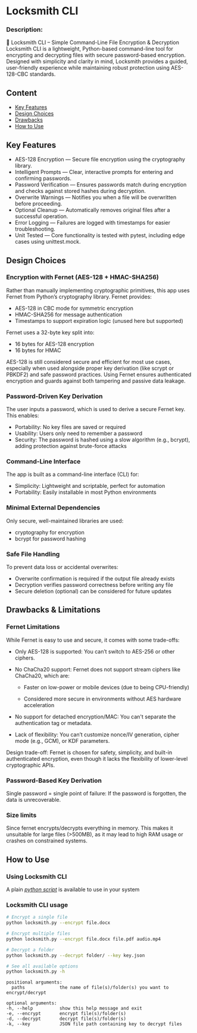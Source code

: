 # Locksmith CLI
### Description: 
🔐 Locksmith CLI – Simple Command-Line File Encryption & Decryption
Locksmith CLI is a lightweight, Python-based command-line tool for encrypting and decrypting files with secure password-based encryption. Designed with simplicity and clarity in mind, Locksmith provides a guided, user-friendly experience while maintaining robust protection using AES-128-CBC standards.

## Content
- [Key Features](#key-features)
- [Design Choices](#design-choices)
- [Drawbacks](#drawbacks--limitations)
- [How to Use](#how-to-use)

## Key Features
- AES-128 Encryption — Secure file encryption using the cryptography library.
- Intelligent Prompts — Clear, interactive prompts for entering and confirming passwords.
- Password Verification — Ensures passwords match during encryption and checks against stored hashes during decryption.
- Overwrite Warnings — Notifies you when a file will be overwritten before proceeding.
- Optional Cleanup — Automatically removes original files after a successful operation.
- Error Logging — Failures are logged with timestamps for easier troubleshooting.
- Unit Tested — Core functionality is tested with pytest, including edge cases using unittest.mock.

## Design Choices
### Encryption with Fernet (AES-128 + HMAC-SHA256)
Rather than manually implementing cryptographic primitives, this app uses Fernet from Python’s cryptography library. Fernet provides:

- AES-128 in CBC mode for symmetric encryption
- HMAC-SHA256 for message authentication
- Timestamps to support expiration logic (unused here but supported)

Fernet uses a 32-byte key split into:

- 16 bytes for AES-128 encryption
- 16 bytes for HMAC

AES-128 is still considered secure and efficient for most use cases, especially when used alongside proper key derivation (like scrypt or PBKDF2) and safe password practices. Using Fernet ensures authenticated encryption and guards against both tampering and passive data leakage.

### Password-Driven Key Derivation
The user inputs a password, which is used to derive a secure Fernet key. This enables:

- Portability: No key files are saved or required
- Usability: Users only need to remember a password
- Security: The password is hashed using a slow algorithm (e.g., bcrypt), adding protection against brute-force attacks

### Command-Line Interface
The app is built as a command-line interface (CLI) for:

- Simplicity: Lightweight and scriptable, perfect for automation
- Portability: Easily installable in most Python environments

### Minimal External Dependencies
Only secure, well-maintained libraries are used:

- cryptography for encryption
- bcrypt for password hashing

### Safe File Handling
To prevent data loss or accidental overwrites:

- Overwrite confirmation is required if the output file already exists
- Decryption verifies password correctness before writing any file
- Secure deletion (optional) can be considered for future updates

## Drawbacks & Limitations
### Fernet Limitations
While Fernet is easy to use and secure, it comes with some trade-offs:

- Only AES-128 is supported: You can’t switch to AES-256 or other ciphers.
- No ChaCha20 support: Fernet does not support stream ciphers like ChaCha20, which are:
    - Faster on low-power or mobile devices (due to being CPU-friendly)

    - Considered more secure in environments without AES hardware acceleration

- No support for detached encryption/MAC: You can't separate the authentication tag or metadata.

- Lack of flexibility: You can’t customize nonce/IV generation, cipher mode (e.g., GCM), or KDF parameters.


Design trade-off: Fernet is chosen for safety, simplicity, and built-in authenticated encryption, even though it lacks the flexibility of lower-level cryptographic APIs.

### Password-Based Key Derivation
Single password = single point of failure: If the password is forgotten, the data is unrecoverable.

### Size limits
Since fernet encrypts/decrypts everything in memory. This makes it unsuitable for large files (>500MB), as it may lead to high RAM usage or crashes on constrained systems.

## How to Use
### Using Locksmith CLI 
A plain [_python script_](locksmith.py) is available to use in your system

### Locksmith CLI usage
```sh
# Encrypt a single file
python locksmith.py --encrypt file.docx 

# Encrypt multiple files
python locksmith.py --encrypt file.docx file.pdf audio.mp4

# Decrypt a folder
python locksmith.py --decrypt folder/ --key key.json

# See all available options
python locksmith.py -h
```

```
positional arguments:
  paths             the name of file(s)/folder(s) you want to encrypt/decrypt

optional arguments:
-h, --help          show this help message and exit
-e, --encrypt       encrypt file(s)/folder(s)
-d, --decrypt       decrypt file(s)/folder(s)
-k, --key           JSON file path containing key to decrypt files
```
